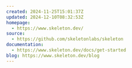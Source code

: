 ```yaml
---
created: 2024-11-25T15:01:37Z
updated: 2024-12-10T08:32:53Z
homepage:
  - https://www.skeleton.dev/
source:
  - https://github.com/skeletonlabs/skeleton
documentation:
  - https://www.skeleton.dev/docs/get-started
blog: https://www.skeleton.dev/blog
---
```

